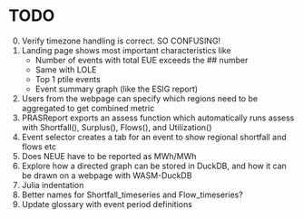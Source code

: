 # TODO
0. Verify timezone handling is correct. SO CONFUSING!
1. Landing page shows most important characteristics like 
    - Number of events with total EUE exceeds the ## number
    - Same with LOLE
    - Top 1 ptile events
    - Event summary graph (like the ESIG report)
2. Users from the webpage can specify which regions need to be aggregated to get combined metric
3. PRASReport exports an assess function which automatically runs assess with Shortfall(), Surplus(), Flows(), and Utilization()
4. Event selector creates a tab for an event to show regional shortfall and flows etc
5. Does NEUE have to be reported as MWh/MWh
6. Explore how a directed graph can be stored in DuckDB, and how it can be drawn on a webpage with WASM-DuckDB
7. Julia indentation
8. Better names for Shortfall_timeseries and Flow_timeseries?
9. Update glossary with event period definitions
